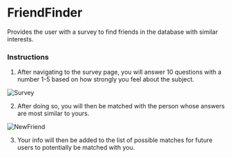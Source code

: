 # FriendFinder

Provides the user with a survey to find friends in the database with similar interests.

### Instructions

1. After navigating to the survey page, you will answer 10 questions with a number 1-5 based on how strongly you feel about the subject.

![Survey](https://puu.sh/CKNm7.png)

2. After doing so, you will then be matched with the person whose answers are most similar to yours.

![NewFriend](https://puu.sh/CKNnu.png)

3. Your info will then be added to the list of possible matches for future users to potentially be matched with you.